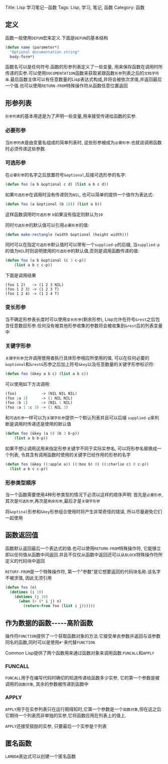 Title: Lisp 学习笔记--函数
Tags: Lisp, 学习, 笔记, 函数
Category: 函数

## 定义
函数一般使用`DEFUN`宏来定义.下面是`DEFUN`的基本结构
```lisp
(defun name (parameter*)
  "Optional documentation string"
  body-form*)
```
函数名可以是任何符号.函数的形参列表定义了一些变量, 用来保存函数在调用时所传递的实参.可以使用`DOCUMENTATION`函数来获取紧跟函数`形参`列表之后的`文档字符串`.最后函数主体可以有任意数量的Lisp表达式构成,并将会被依次求值,并返回最后一个值.也可以使用`RETURN-FROM`特殊操作符从函数任意位置返回


## 形参列表
`形参列表`的基本用途是为了声明一些变量,用来接受传递给函数的实参.

### 必要形参
当`形参列表`是由变量名组成的简单列表时, 这些形参被成为`必要形参`.也就说调用函数时必须传递这些参数.

### 可选形参
在`必要形参`的名字之后放置符号`&optional`,后接可选形参的名字:
```lisp
(defun foo (a b &optional c d) (list a b c d))
```
如果`可选形参`在调用时没有传递则为`NIL`, 也可以简单的提供一个值作为表达式:
```lisp
(defun foo (a &optional (b 10)) (list a b))
```
这样函数调用时`可选形参` `b`如果没有指定则默认为`10`

同时`可选形参`的默认值可以引用`必要形参`的值:
```lisp
(defun make-rectangle (width &optional (height width)))
```

同时可以在指定`可选形参`默认值时可以带有一个`supplied-p`的后缀, 当`supplied-p`的值为`NIL`时则说明使用的`可选形参`的默认值,否则是调用函数传递的值:
```lisp
(defun foo (a b &optional (c 3 c-p))
    (list a b c c-p))
```
下面是调用结果
```
(foo 1 2)   -> (1 2 3 NIL)
(foo 1 2 3) -> (1 2 3 T)
(foo 1 2 4) -> (1 2 4 T)
```

### 变长形参
当不确定形参表长度时可以使用`变长形参`(剩余形参), Lisp允许在符号`&rest`之后包含任意数目形参.任何没有被其他形参收集的参数将会被收集到`&rest`后的列表变量中

### 关键字形参
`关键字形参`允许调用使用者执行具体形参相应所使用的值, 可以在任何必要的`&optional`和`&rest&`形参之后加上符号`&key`以及任意数量的关键字形参标识符:
```lisp
(defun foo (&key a b c) (list a b c))
```
可以使用如下方法调用:
```lisp
(foo)           -> (NIL NIL NIL)
(foo :a 1)      -> (1 NIL NIL)
(foo :b 1)      -> (NIL 1 NIL)
(foo :a 1 :c 3) -> (1 NIL 3)
```
和`可选形参`一样可以为`关键字形参`提供一个默认列表并且可以后缀 `supplied-p`来判断是调用时传递还是使用的默认值
```lisp
(defun foo (&key (a 0) (b 3 b-p))
    (list a b b-p))
```
如果不想让调用这用来指定形参关键字不同于实际实参名, 可以将形参名替换成一个列表, 令其含有调用函数时使用的关键字已经作用的形参的名字
```lisp
(defun foo (&key ((:apple a)) ((:box b) 0) ((:charlie c) 0 c-p))
  (list a b c c-p))
```

### 形参类型顺序
当一个函数需要使用4种形参类型的情况下必须以这样的顺序声明:
首先是`必要形参`, 其次是`可选形参`,再次是`剩余形参`,最后才是`关键字形参`

将`&optinal`形参和`&key`形参组合使用时将产生非常奇怪的错误, 所以尽量避免它们一起使用


## 函数返回值
函数默认返回最后一个表达式的值.也可以使用`RETURN-FROM`特殊操作符, 它能够立即以任何值从函数中间返回.并且不仅仅从函数中返回还可以从`BLOCK`特殊操作符所定义的代码块中返回

`RETURY-FROM`是一个特殊操作符, 第一个"参数"是它想要返回的代码块名称.该名字不被求值, 因此无须引用
```lisp
(defun foo (n)
  (dotimes (i 10)
    (dotimes (j 10)
      (when (> (* i j) n)
        (return-from foo (list i j))))))
```

## 作为数据的函数-----高阶函数
操作符`FUNCTION`提供了一个获取函数对象的方法.它接受单衣参数并返回与该参数同名的函数,同时可以是使用`#'`来代替`FUNCTION`

Common Lisp提供了两个函数用来通过函数对象来调用函数:`FUNCALL`和`APPLY`

### FUNCALL
`FUNCALL`用于在编写代码时确切的知道传递给函数多少实参, 它的第一个参数是被调用的`函数对象`, 其余的参数被传递到函数中

### APPLY
`APPLY`用于在实参列表只在运行期得知时,它第一个参数是一个`函数对象`,但在这之后它期待一个列表而非单独的实参,它将函数应用在列表上的值上.

`APPLY`还接受鼓励的实参, 只要最后一个实参是个列表

## 匿名函数
`LAMBDA`表达式可以创建一个匿名函数
